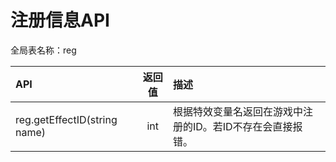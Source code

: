 # 注册信息API

全局表名称：reg

| API | 返回值 | 描述 |
| :--- | :---: | :--- |
| reg.getEffectID\(string name\) | int | 根据特效变量名返回在游戏中注册的ID。若ID不存在会直接报错。 |

